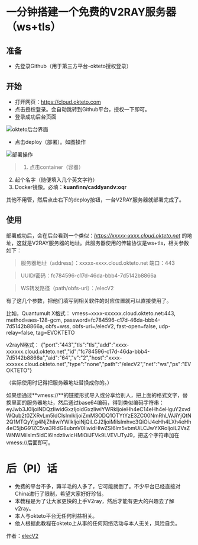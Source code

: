 # 一分钟搭建一个免费的V2RAY服务器（ws+tls）

## 准备

- 先登录Github（用于第三方平台-okteto授权登录）

## 开始

- 打开网页：https://cloud.okteto.com
- 点击授权登录。会自动跳转到Github平台，授权一下即可。
- 登录成功后台页面

![okteto后台界面](https://i.loli.net/2020/03/10/X6c1itgRL5P2uwQ.jpg)

- 点击deploy（部署）。如图操作

![部署操作](https://i.loli.net/2020/03/10/ivOHka9XKBpFDVP.jpg)

> 1. 点击container（容器）
  2. 起个名字（随便填入几个英文字符）
  3. Docker镜像。必填：**kuanfinn/caddyandv:oqr**

其他不用管，然后点击右下的deploy按钮，一台V2RAY服务器就部署完成了。

## 使用

部署成功后，会在后台看到一个类似：*https://xxxxx-xxxx.cloud.okteto.net* 的地址，这就是V2RAY服务器的地址。此服务器使用的传输协议是ws+tls，相关参数如下：

> 服务器地址（address）：xxxxx-xxxx.cloud.okteto.net
端口：443

> UUID/密码：fc784596-c17d-46da-bbb4-7d5142b8866a

> WS转发路径（path/obfs-uri）：/elecV2


有了这几个参数，把他们填写到相关软件的对应位置就可以直接使用了。

比如，Quantumult X格式：
vmess=xxxx-xxxxxx.cloud.okteto.net:443, method=aes-128-gcm, password=fc784596-c17d-46da-bbb4-7d5142b8866a, obfs=wss, obfs-uri=/elecV2, fast-open=false, udp-relay=false, tag=EVOKTETO

v2rayN格式：
{"port":"443","tls":"tls","add":"xxxx-xxxxxx.cloud.okteto.net","id":"fc784596-c17d-46da-bbb4-7d5142b8866a","aid":"64","v":"2","host":"xxxx-xxxxxx.cloud.okteto.net","type":"none","path":"/elecV2","net":"ws","ps":"EVOKTETO"}

（实际使用时记得把服务器地址替换成你的。）

如果想通过**vmess://**的链接形式导入或分享给别人，把上面的格式文字，替换里面的服务器地址，然后通过base64编码，得到类似编码字符串：eyJwb3J0IjoiNDQzIiwidGxzIjoidGxzIiwiYWRkIjoieHh4eC14eHh4eHguY2xvdWQub2t0ZXRvLm5ldCIsImlkIjoiZmM3ODQ1OTYtYzE3ZC00NmRhLWJiYjQtN2Q1MTQyYjg4NjZhIiwiYWlkIjoiNjQiLCJ2IjoiMiIsImhvc3QiOiJ4eHh4LXh4eHh4eC5jbG91ZC5va3RldG8ubmV0IiwidHlwZSI6Im5vbmUiLCJwYXRoIjoiL2VsZWNWMiIsIm5ldCI6IndzIiwicHMiOiJFVk9LVEVUTyJ9，把这个字符串加在vmess://后面即可。

# 后（PI）话

- 免费的平台不多，薅羊毛的人多了，它可能就倒了。不少平台已经直接对China进行了限制，希望大家好好珍惜。
- 本教程是为了让大家更快的上手V2ray，然后才能有更大的兴趣去了解v2ray。
- 本人与okteto平台无任何利益相关。
- 他人根据此教程在okteto上从事的任何网络活动与本人无关，风险自负。

作者：[elecV2](https://github.com/elecV2)



